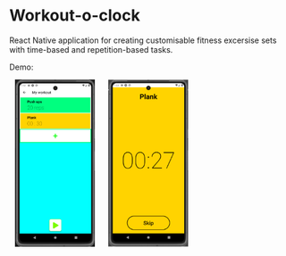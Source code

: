 # Workout-o-clock

React Native application for creating customisable fitness excersise sets with time-based and repetition-based tasks.


Demo:

<div style="justify-content: center;">
    <img src="./media/demo1.png" style="max-height: 300px; margin: 0 10px;">
    <img src="./media/demo2.png" style="max-height: 300px; margin: 0 10px;">
</div>